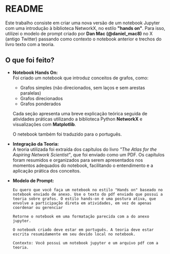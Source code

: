 # README

Este trabalho consiste em criar uma nova versão de um notebook Jupyter com uma introdução à biblioteca NetworkX, no estilo **"hands on"**. Para isso, utilizei o modelo de prompt criado por **Dan Mac (@daniel_mac8)** no X (antigo Twitter) passando como contexto o notebook anterior e trechos do livro texto com a teoria.

## O que foi feito?

- **Notebook Hands On:**  
  Foi criado um notebook que introduz conceitos de grafos, como:
  - Grafos simples (não direcionados, sem laços e sem arestas paralelas)
  - Grafos direcionados
  - Grafos ponderados

  Cada seção apresenta uma breve explicação teórica seguida de atividades práticas utilizando a biblioteca Python **NetworkX** e visualizações com **Matplotlib**.

  O netebook também foi traduzido para o português.

- **Integração da Teoria:**  
  A teoria utilizada foi extraída dos capítulos do livro *"The Atlas for the Aspiring Network Scientist"*, que foi enviado como um PDF. Os capítulos foram resumidos e organizados para serem apresentados nos momentos adequados do notebook, facilitando o entendimento e a aplicação prática dos conceitos.

- **Modelo de Prompt:**  
  ```plaintext
  Eu quero que você faça um notebook no estilo "Hands on" baseado no notebook enviado de anexo. Use o texto do pdf enviado que possui a teoria sobre grafos. O estilo hands-on é uma postura ativa, que envolve a participação direta em atividades, em vez de apenas coordenar ou gerenciar

  Retorne o notebook em uma formatação parecida com a do anexo jupyter.

  O notebook criado deve estar em português. A teoria deve estar escrita resumidamente em seu devido local no notebook.

  Contexto: Você possui um notebook jupyter e um arquivo pdf com a teoria.
  ```
